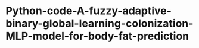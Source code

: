 # Python-code-A-fuzzy-adaptive-binary-global-learning-colonization-MLP-model-for-body-fat-prediction